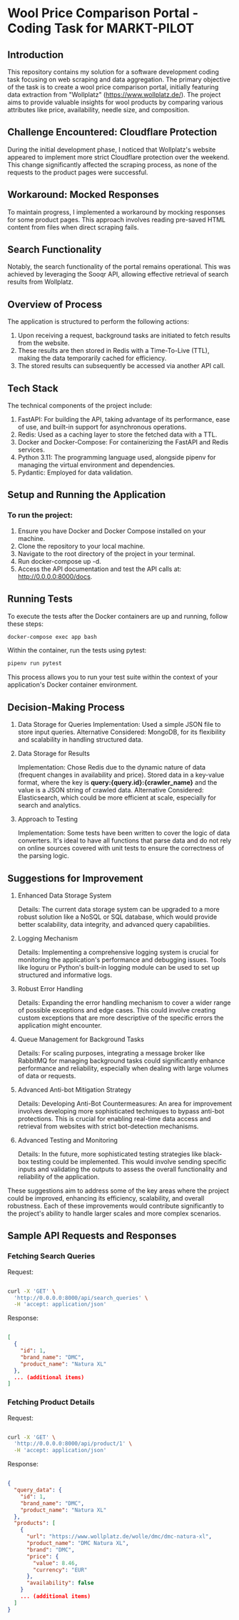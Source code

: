 # Wool Price Comparison Portal - Coding Task for MARKT-PILOT
## Introduction

This repository contains my solution for a software development coding task focusing on web scraping and data aggregation. The primary objective of the task is to create a wool price comparison portal, initially featuring data extraction from "Wollplatz" (https://www.wollplatz.de/). The project aims to provide valuable insights for wool products by comparing various attributes like price, availability, needle size, and composition.
## Challenge Encountered: Cloudflare Protection

During the initial development phase, I noticed that Wollplatz's website appeared to implement more strict Cloudflare protection over the weekend. This change significantly affected the scraping process, as none of the requests to the product pages were successful.

## Workaround: Mocked Responses

To maintain progress, I implemented a workaround by mocking responses for some product pages. This approach involves reading pre-saved HTML content from files when direct scraping fails.

## Search Functionality

Notably, the search functionality of the portal remains operational. This was achieved by leveraging the Sooqr API, allowing effective retrieval of search results from Wollplatz.

## Overview of Process

The application is structured to perform the following actions:
  1. Upon receiving a request, background tasks are initiated to fetch results from the website.
  2. These results are then stored in Redis with a Time-To-Live (TTL), making the data temporarily cached for efficiency.
  3. The stored results can subsequently be accessed via another API call.

## Tech Stack

The technical components of the project include:
  1. FastAPI: For building the API, taking advantage of its performance, ease of use, and built-in support for asynchronous operations.
  2. Redis: Used as a caching layer to store the fetched data with a TTL.
  3. Docker and Docker-Compose: For containerizing the FastAPI and Redis services.
  4. Python 3.11: The programming language used, alongside pipenv for managing the virtual environment and dependencies.
  5. Pydantic: Employed for data validation.

## Setup and Running the Application

### To run the project:
  1. Ensure you have Docker and Docker Compose installed on your machine.
  2. Clone the repository to your local machine.
  3. Navigate to the root directory of the project in your terminal.
  4. Run docker-compose up -d.
  5. Access the API documentation and test the API calls at: http://0.0.0.0:8000/docs.

## Running Tests

To execute the tests after the Docker containers are up and running, follow these steps:

  ```bash
docker-compose exec app bash
```
Within the container, run the tests using pytest:

```bash
pipenv run pytest
```
This process allows you to run your test suite within the context of your application's Docker container environment.

## Decision-Making Process
1. Data Storage for Queries
    Implementation: Used a simple JSON file to store input queries.
    Alternative Considered: MongoDB, for its flexibility and scalability in handling structured data.

2. Data Storage for Results

    Implementation: Chose Redis due to the dynamic nature of data (frequent changes in availability and price). Stored data in a key-value format, where the key is **query:{query.id}:{crawler_name}** and the value is a JSON string of crawled data.
    Alternative Considered: Elasticsearch, which could be more efficient at scale, especially for search and analytics.

3. Approach to Testing

   Implementation: Some tests have been written to cover the logic of data converters. It's ideal to have all functions that parse data and do not rely on online sources covered with unit tests to ensure the correctness of the parsing logic.

## Suggestions for Improvement
1. Enhanced Data Storage System

    Details: The current data storage system can be upgraded to a more robust solution like a NoSQL or SQL database, which would provide better scalability, data integrity, and advanced query capabilities.

2. Logging Mechanism

    Details: Implementing a comprehensive logging system is crucial for monitoring the application's performance and debugging issues. Tools like loguru or Python's built-in logging module can be used to set up structured and informative logs.

3. Robust Error Handling

    Details: Expanding the error handling mechanism to cover a wider range of possible exceptions and edge cases. This could involve creating custom exceptions that are more descriptive of the specific errors the application might encounter.

4. Queue Management for Background Tasks

    Details: For scaling purposes, integrating a message broker like RabbitMQ for managing background tasks could significantly enhance performance and reliability, especially when dealing with large volumes of data or requests.

5. Advanced Anti-bot Mitigation Strategy

    Details: Developing Anti-Bot Countermeasures: An area for improvement involves developing more sophisticated techniques to bypass anti-bot protections. This is crucial for enabling real-time data access and retrieval from websites with strict bot-detection mechanisms.
6. Advanced Testing and Monitoring

    Details: In the future, more sophisticated testing strategies like black-box testing could be implemented. This would involve sending specific inputs and validating the outputs to assess the overall functionality and reliability of the application.

   
These suggestions aim to address some of the key areas where the project could be improved, enhancing its efficiency, scalability, and overall robustness. Each of these improvements would contribute significantly to the project's ability to handle larger scales and more complex scenarios.

## Sample API Requests and Responses
### Fetching Search Queries

Request:

```bash

curl -X 'GET' \
  'http://0.0.0.0:8000/api/search_queries' \
  -H 'accept: application/json'
```
Response:

```json

[
  {
    "id": 1,
    "brand_name": "DMC",
    "product_name": "Natura XL"
  },
  ... (additional items)
]
```

### Fetching Product Details

Request:

```bash

curl -X 'GET' \
  'http://0.0.0.0:8000/api/product/1' \
  -H 'accept: application/json'
```
Response:

```json

{
  "query_data": {
    "id": 1,
    "brand_name": "DMC",
    "product_name": "Natura XL"
  },
  "products": [
    {
      "url": "https://www.wollplatz.de/wolle/dmc/dmc-natura-xl",
      "product_name": "DMC Natura XL",
      "brand": "DMC",
      "price": {
        "value": 8.46,
        "currency": "EUR"
      },
      "availability": false
    }
    ... (additional items)
  ]
}
```
